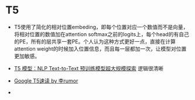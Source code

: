 # T5



- T5使用了简化的相对位置embeding，即每个位置对应一个数值而不是向量，将相对位置的数值加在attention softmax之前的logits上，每个head的有自己的PE，所有的层共享一套PE。个人认为这种方式更好一点，直接在计算attention weight的时候加入位置信息，而且每一层都加一次，让模型对位置更加敏感。



- [T5 模型：NLP Text-to-Text 预训练模型超大规模探索](https://zhuanlan.zhihu.com/p/88438851) 逻辑很清晰
- [Google T5速读 by 李rumor](https://zhuanlan.zhihu.com/p/88363572)
- 

